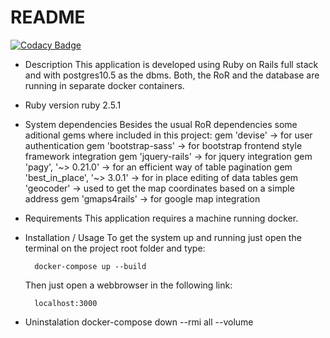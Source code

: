 # README

[![Codacy Badge](https://api.codacy.com/project/badge/Grade/d918765b49564d0aa170d71ca5541a3d)](https://www.codacy.com/app/BJGomes/p1?utm_source=github.com&amp;utm_medium=referral&amp;utm_content=BJGomes/p1&amp;utm_campaign=Badge_Grade)

* Description
	This application is developed using Ruby on Rails full stack and with postgres10.5 as the dbms.
	Both, the RoR and the database are running in separate docker containers.

* Ruby version
	ruby 2.5.1

* System dependencies
	Besides the usual RoR dependencies some aditional gems where included in this project:
		gem 'devise' -> for user authentication
		gem 'bootstrap-sass' -> for bootstrap frontend style framework integration
		gem 'jquery-rails' -> for jquery integration
		gem 'pagy', '~> 0.21.0' -> for an efficient way of table pagination 
		gem 'best_in_place', '~> 3.0.1' -> for in place editing of data tables
		gem 'geocoder' -> used to get the map coordinates based on a simple address
		gem 'gmaps4rails' -> for google map integration

* Requirements
	This application requires a machine running docker.
	
* Installation / Usage
	To get the system up and running just open the terminal on the project root folder and type:
	
		docker-compose up --build
		
	Then just open a webbrowser in the following link:
	
		localhost:3000

* Uninstalation
	docker-compose down --rmi all --volume
